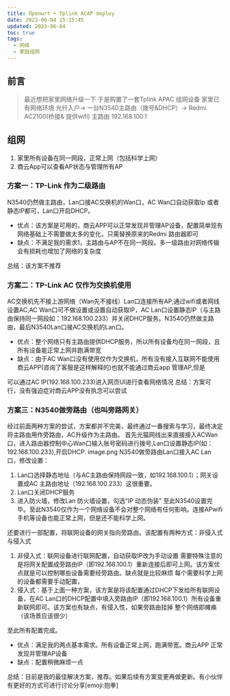 ```yaml
---
title: Openwrt + Tplink ACAP deploy
date: 2023-06-04 15:15:45
updated: 2023-06-04
toc: true
tags:
  - 网络
  - 家庭组网
---
```


## 前言

> 最近想把家里网络升级一下 于是购置了一套Tplink APAC 组网设备
> 家里已有网络环境 光纤入户-> 一台N3540主路由（拨号&DHCP）-> Redmi AC2100(桥接& 提供wifi)
> 主路由 192.168.100.1

## 组网

1. 家里所有设备在同一网段，正常上网（包括科学上网）
2. 商云App可以查看AP状态与管理所有AP

### 方案一：TP-Link 作为二级路由

N3540仍然做主路由，Lan口接AC交换机的Wan口，AC Wan口自动获取Ip 或者静态IP都可，Lan口开启DHCP。

* 优点：该方案是可用的，商云APP可以正常发现并管理AP设备，配置简单现有网络基础上不需要做太多的变化，只需替换原来的Redmi 路由器即可
* 缺点：不满足我的需求1，主路由与AP不在同一网段。多一级路由对网络传输会有损耗也增加了网络的复杂度

总结：该方案不推荐

### 方案二：TP-Link AC 仅作为交换机使用

AC交换机先不接上游网络（Wan先不接线）Lan口连接所有AP,通过wifi或者网线设置AC,AC Wan口可不做设置或设置自动获取IP，AC Lan口设置静态IP（与主路由保持同一网段如：192.168.100.233）并关闭DHCP服务。N3540仍然做主路由，最后N3540Lan口接AC交换机的Lan口。

* 优点：整个网络只有主路由提供DHCP服务，所以所有设备均在同一网段，且所有设备能正常上网并跑满带宽
* 缺点：由于AC Wan口没有使用仅作为交换机，所有没有接入互联网不能使用商云APP(咨询了客服是这样解释的)也就不能通过商云app 管理AP,但是

可以通过AC IP(192.168.100.233)进入网页UI进行查看网络情况
总结：方案可行，没有强迫症对商云APP没有执念可以尝试

### 方案三：N3540做旁路由（也叫旁路网关）

经过前面两种方案的尝试，方案都并不完美，最终通过一番搜索与学习，最终决定将主路由用作旁路由，AC升级作为主路由。
首先光猫网线出来直接接入ACWan口，进入路由器控制中心Wan口输入账号密码进行拨号,Lan口设置静态IP(如：192.168.100.233),开启DHCP.
image.png
N3540做旁路由Lan口接入AC Lan口，修改设置：

  1. Lan口选择静态地址（与AC主路由保持网段一致，如192.168.100.1）；网关设置成AC 主路由地址（192.168.100.233）这很重要。
  2. Lan口关闭DHCP服务
  3. 进入防火墙，修改Lan 防火墙设置，勾选“IP 动态伪装”
至此N3540设置完毕。至此N3540仅作为一个网络设备不会对整个网络有任何影响。连接APwifi 手机等设备也能正常上网，但是还不能科学上网。

还要进行一部配置，将联网设备的网关指向旁路由。该配置有两种方式：非侵入式与侵入式

  1. 非侵入式：联网设备进行联网配置，自动获取IP改为手动设置 需要特殊注意的是将网关配置成旁路由IP（即192.168.100.1）重新连接后即可上网。该方案优点就是可以控制哪些设备需要经旁路由。缺点就是比较麻烦 每个需要科学上网的设备都需要手动配置，
  2. 侵入式：基于上面一种方案，该方案是将该配置通过DHCP下发给所有联网设备，在AC Lan口的DHCP配置中填入旁路由IP（即192.168.100.1）所有设备重新联网即可。该方案也有缺点，有侵入性，如果旁路由挂掉 整个网络即瘫痪（该场景应该很少）

至此所有配置完成。

* 优点：满足我的两点基本需求。所有设备正常上网，跑满带宽。商云APP 正常发现并管理AP设备
* 缺点：配置稍微麻烦一点

总结：目前是我的最佳解决方案，推荐。如果后续有方案变更再做更新。有小伙伴有更好的方式可进行讨论分享[emoji:抱拳]
